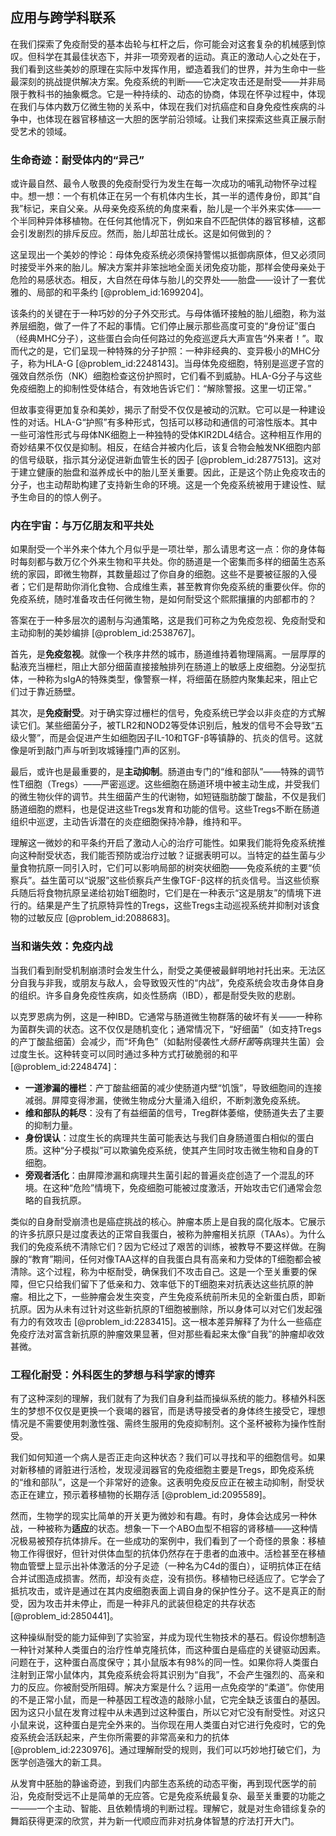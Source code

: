 ## 应用与跨学科联系

在我们探索了免疫耐受的基本齿轮与杠杆之后，你可能会对这套复杂的机械感到惊叹。但科学在其最佳状态下，并非一项旁观者的运动。真正的激动人心之处在于，我们看到这些美妙的原理在实际中发挥作用，塑造着我们的世界，并为生命中一些最深刻的挑战提供解决方案。免疫系统的判断——它决定攻击还是耐受——并非局限于教科书的抽象概念。它是一种持续的、动态的协商，体现在怀孕过程中，体现在我们与体内数万亿微生物的关系中，体现在我们对抗癌症和自身免疫性疾病的斗争中，也体现在器官移植这一大胆的医学前沿领域。让我们来探索这些真正展示耐受艺术的领域。

### 生命奇迹：耐受体内的“异己”

或许最自然、最令人敬畏的免疫耐受行为发生在每一次成功的哺乳动物怀孕过程中。想一想：一个有机体正在另一个有机体内生长，其一半的遗传身份，即其“自我”标记，来自父亲。从母亲免疫系统的角度来看，胎儿是一个半外来实体——一个半同种异体移植物。在任何其他情况下，例如来自不匹配供体的器官移植，这都会引发剧烈的排斥反应。然而，胎儿却茁壮成长。这是如何做到的？

这呈现出一个美妙的悖论：母体免疫系统必须保持警惕以抵御病原体，但又必须同时接受半外来的胎儿。解决方案并非笨拙地全面关闭免疫功能，那样会使母亲处于危险的易感状态。相反，大自然在母体与胎儿的交界处——胎盘——设计了一套优雅的、局部的和平条约 [@problem_id:1699204]。

该条约的关键在于一种巧妙的分子外交形式。与母体循环接触的胎儿细胞，称为滋养层细胞，做了一件了不起的事情。它们停止展示那些高度可变的“身份证”蛋白（经典MHC分子），这些蛋白会向任何路过的免疫巡逻兵大声宣告“外来者！”。取而代之的是，它们呈现一种特殊的分子护照：一种非经典的、变异极小的MHC分子，称为HLA-G [@problem_id:2248143]。当母体免疫细胞，特别是巡逻子宫的强效自然杀伤（NK）细胞检查这份护照时，它们看不到威胁。HLA-G分子与这些免疫细胞上的抑制性受体结合，有效地告诉它们：“解除警报。这里一切正常。”

但故事变得更加复杂和美妙，揭示了耐受不仅仅是被动的沉默。它可以是一种建设性的对话。HLA-G“护照”有多种形式，包括可以移动和通信的可溶性版本。其中一些可溶性形式与母体NK细胞上一种独特的受体KIR2DL4结合。这种相互作用的奇妙结果不仅仅是抑制。相反，在结合并被内化后，该复合物会触发NK细胞内部的信号级联，指示其分泌促进新血管生长的因子 [@problem_id:2877513]。这对于建立健康的胎盘和滋养成长中的胎儿至关重要。因此，正是这个防止免疫攻击的分子，也主动帮助构建了支持新生命的环境。这是一个免疫系统被用于建设性、赋予生命目的的惊人例子。

### 内在宇宙：与万亿朋友和平共处

如果耐受一个半外来个体九个月似乎是一项壮举，那么请思考这一点：你的身体每时每刻都与数万亿个外来生物和平共处。你的肠道是一个密集而多样的细菌生态系统的家园，即微生物群，其数量超过了你自身的细胞。这些不是要被征服的入侵者；它们是帮助你消化食物、合成维生素，甚至教育你免疫系统的重要伙伴。你的免疫系统，随时准备攻击任何微生物，是如何耐受这个熙熙攘攘的内部都市的？

答案在于一种多层次的遏制与沟通策略，这是我们可称之为免疫忽视、免疫耐受和主动抑制的美妙编排 [@problem_id:2538767]。

首先，是**免疫忽视**。就像一个秩序井然的城市，肠道维持着物理隔离。一层厚厚的黏液充当栅栏，阻止大部分细菌直接接触排列在肠道上的敏感上皮细胞。分泌型抗体，一种称为sIgA的特殊类型，像警察一样，将细菌在肠腔内聚集起来，阻止它们过于靠近肠壁。

其次，是**免疫耐受**。对于确实穿过栅栏的信号，免疫系统已学会以非炎症的方式解读它们。某些细菌分子，被TLR2和NOD2等受体识别后，触发的信号不会导致“五级火警”，而是会促进产生如细胞因子IL-10和TGF-β等镇静的、抗炎的信号。这就像是听到敲门声与听到攻城锤撞门声的区别。

最后，或许也是最重要的，是**主动抑制**。肠道由专门的“维和部队”——特殊的调节性T细胞（Tregs）——严密巡逻。这些细胞在肠道环境中被主动生成，并受我们的微生物伙伴的调节。共生细菌产生的代谢物，如短链脂肪酸丁酸盐，不仅是我们肠道细胞的燃料，也是促进这些Tregs发育和功能的信号。这些Tregs不断在肠道组织中巡逻，主动告诉潜在的炎症细胞保持冷静，维持和平。

理解这一微妙的和平条约开启了激动人心的治疗可能性。如果我们能将免疫系统推向这种耐受状态，我们能否预防或治疗过敏？证据表明可以。当特定的益生菌与少量食物抗原一同引入时，它们可以影响局部的树突状细胞——免疫系统的主要“侦察兵”。益生菌可以“说服”这些侦察兵产生像TGF-β这样的抗炎信号。当这些侦察兵随后将食物抗原呈递给初始T细胞时，它们是在一种表示“这是朋友”的情境下进行的。结果是产生了抗原特异性的Tregs，这些Tregs主动巡视系统并抑制对该食物的过敏反应 [@problem_id:2088683]。

### 当和谐失效：免疫内战

当我们看到耐受机制崩溃时会发生什么，耐受之美便被最鲜明地衬托出来。无法区分自我与非我，或朋友与敌人，会导致毁灭性的“内战”，免疫系统会攻击身体自身的组织。许多自身免疫性疾病，如炎性肠病（IBD），都是耐受失败的悲剧。

以克罗恩病为例，这是一种IBD。它通常与肠道微生物群落的破坏有关——一种称为菌群失调的状态。这不仅仅是随机变化；通常情况下，“好细菌”（如支持Tregs的产丁酸盐细菌）会减少，而“坏角色”（如黏附侵袭性*大肠杆菌*等病理共生菌）会过度生长。这种转变可以同时通过多种方式打破脆弱的和平 [@problem_id:2248474]：
*   **一道渗漏的栅栏**：产丁酸盐细菌的减少使肠道内壁“饥饿”，导致细胞间的连接减弱。屏障变得渗漏，使微生物成分大量涌入组织，不断刺激免疫系统。
*   **维和部队的耗尽**：没有了有益细菌的信号，Treg群体萎缩，使肠道失去了主要的抑制力量。
*   **身份误认**：过度生长的病理共生菌可能表达与我们自身肠道蛋白相似的蛋白质。这种“分子模拟”可以欺骗免疫系统，使其产生同时攻击微生物和自身的T细胞。
*   **旁观者活化**：由屏障渗漏和病理共生菌引起的普遍炎症创造了一个混乱的环境。在这种“危险”情境下，免疫细胞可能被过度激活，开始攻击它们通常会忽略的自我抗原。

类似的自身耐受崩溃也是癌症挑战的核心。肿瘤本质上是自我的腐化版本。它展示的许多抗原只是过度表达的正常自我蛋白，被称为肿瘤相关抗原（TAAs）。为什么我们的免疫系统不清除它们？因为它经过了艰苦的训练，被教导不要这样做。在胸腺的“教育”期间，任何对像TAA这样的自我蛋白具有高亲和力受体的T细胞都会被清除。这个过程，称为中枢耐受，确保我们不攻击自己。这是一个至关重要的保障，但它只给我们留下了低亲和力、效率低下的T细胞来对抗表达这些抗原的肿瘤。相比之下，一些肿瘤会发生突变，产生免疫系统前所未见的全新蛋白质，即新抗原。因为从未有过针对这些新抗原的T细胞被删除，所以身体可以对它们发起强有力的有效攻击 [@problem_id:2283415]。这一根本差异解释了为什么一些癌症免疫疗法对富含新抗原的肿瘤效果显著，但对那些看起来太像“自我”的肿瘤却收效甚微。

### 工程化耐受：外科医生的梦想与科学家的博弈

有了这种深刻的理解，我们就有了为我们自身利益而操纵系统的能力。移植外科医生的梦想不仅仅是更换一个衰竭的器官，而是诱导接受者的身体终生接受它，理想情况是不需要使用刺激性强、需终生服用的免疫抑制剂。这个圣杯被称为操作性耐受。

我们如何知道一个病人是否正走向这种状态？我们可以寻找和平的细胞信号。如果对新移植的肾脏进行活检，发现浸润器官的免疫细胞主要是Tregs，即免疫系统的“维和部队”，这是一个非常好的迹象。这表明免疫反应正在被主动抑制，耐受状态正在建立，预示着移植物的长期存活 [@problem_id:2095589]。

然而，生物学的现实比简单的开关更为微妙和有趣。有时，身体会达成另一种休战，一种被称为**适应**的状态。想象一下一个ABO血型不相容的肾移植——这种情况极易被预存抗体排斥。在一些成功的案例中，我们看到了一个奇怪的景象：移植物工作得很好，但针对供体血型的抗体仍然存在于患者的血液中。活检甚至在移植物血管壁上显示出补体激活的分子足迹（一种名为C4d的蛋白），证明抗体正在结合并试图造成损害。然而，却没有炎症，没有损伤。移植物已经适应了。它学会了抵抗攻击，或许是通过在其内皮细胞表面上调自身的保护性分子。这不是真正的耐受，因为攻击并未停止，而是一种非凡的武装但稳定的共存状态 [@problem_id:2850441]。

这种操纵耐受的能力延伸到了实验室，并成为现代生物技术的基石。假设你想制造一种针对某种人类蛋白的治疗性单克隆抗体，而这种蛋白是癌症的关键驱动因素。问题在于，这种蛋白高度保守；其小鼠版本有98%的同一性。如果你将人类蛋白注射到正常小鼠体内，其免疫系统会将其识别为“自我”，不会产生强烈的、高亲和力的反应。你被耐受所阻碍。解决方案是什么？运用一点免疫学的“柔道”。你使用的不是正常小鼠，而是一种基因工程改造的敲除小鼠，它完全缺乏该蛋白的基因。因为这只小鼠在发育过程中从未遇到过这种蛋白，所以它对它没有耐受性。对这只小鼠来说，这种蛋白是完全外来的。当你现在用人类蛋白对它进行免疫时，它的免疫系统会活跃起来，产生你所需要的非常高亲和力的抗体 [@problem_id:2230976]。通过理解耐受的规则，我们可以巧妙地打破它们，为医学创造强大的新工具。

从发育中胚胎的静谧奇迹，到我们内部生态系统的动态平衡，再到现代医学的前沿，免疫耐受远不止是简单的无应答。它是免疫系统最复杂、最至关重要的功能之一——一个主动、智能、且依赖情境的判断过程。理解它，就是对生命错综复杂的舞蹈获得更深的欣赏，并为新一代顺应而非对抗身体智慧的疗法打开大门。